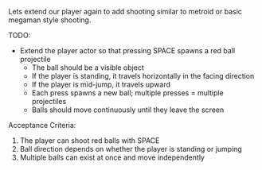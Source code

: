 Lets extend our player again to add shooting similar to metroid or basic megaman style shooting.

TODO:

- Extend the player actor so that pressing SPACE spawns a red ball projectile
  - The ball should be a visible object
  - If the player is standing, it travels horizontally in the facing direction
  - If the player is mid-jump, it travels upward
  - Each press spawns a new ball; multiple presses = multiple projectiles
  - Balls should move continuously until they leave the screen

Acceptance Criteria:

1. The player can shoot red balls with SPACE
2. Ball direction depends on whether the player is standing or jumping
3. Multiple balls can exist at once and move independently
